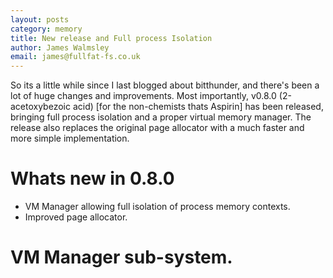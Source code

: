 ```yaml
---
layout: posts
category: memory
title: New release and Full process Isolation
author: James Walmsley
email: james@fullfat-fs.co.uk
---
```


So its a little while since I last blogged about bitthunder, and there's been a lot of huge changes and improvements.
Most importantly, v0.8.0 (2-acetoxybezoic acid) [for the non-chemists thats Aspirin] has been released, bringing full 
process isolation and a proper virtual memory manager. The release also replaces the original page allocator with a
much faster and more simple implementation.

# Whats new in 0.8.0

  * VM Manager allowing full isolation of process memory contexts.
  * Improved page allocator.

# VM Manager sub-system.

